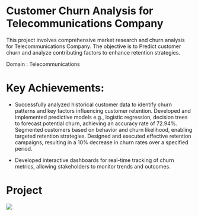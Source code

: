 <h1 align="left">
Customer Churn Analysis for Telecommunications Company</h1>

This project involves comprehensive market research and churn analysis for Telecommunications Company. 
The objective is to Predict customer churn and analyze contributing factors to enhance retention strategies.

Domain : Telecommunications 

<h1>Key Achievements:</h1>

- Successfully analyzed historical customer data to identify churn patterns and key factors influencing customer retention.
Developed and implemented predictive models e.g., logistic regression, decision trees to forecast potential churn, achieving an accuracy rate of 72.94%.
Segmented customers based on behavior and churn likelihood, enabling targeted retention strategies.
Designed and executed effective retention campaigns, resulting in a 10% decrease in churn rates over a specified period.

- Developed interactive dashboards for real-time tracking of churn metrics, allowing stakeholders to monitor trends and outcomes.


<h1>Project</h1>


<p align="left"> <img src="C:\Users\Arbaz\OneDrive\Pictures\Screenshots" /> </p>

